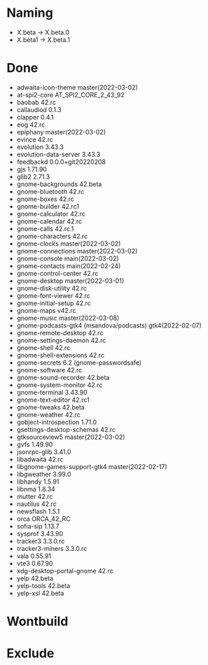 # Naming
* X.beta -> X.beta.0
* X.beta1 -> X.beta.1

# Done
- adwaita-icon-theme master(2022-03-02)
- at-spi2-core AT_SPI2_CORE_2_43_92
- baobab 42.rc
- callaudiod 0.1.3
- clapper 0.4.1
- eog 42.rc
- epiphany master(2022-03-02)
- evince 42.rc
- evolution 3.43.3
- evolution-data-server 3.43.3
- feedbackd 0.0.0+git20220208
- gjs 1.71.90
- glib2 2.71.3
- gnome-backgrounds 42.beta
- gnome-bluetooth 42.rc
- gnome-boxes 42.rc
- gnome-builder 42.rc1
- gnome-calculator 42.rc
- gnome-calendar 42.rc
- gnome-calls 42.rc.1
- gnome-characters 42.rc
- gnome-clocks master(2022-03-02)
- gnome-connections master(2022-03-02)
- gnome-console main(2022-03-02)
- gnome-contacts main(2022-02-24)
- gnome-control-center 42.rc
- gnome-desktop master(2022-03-01)
- gnome-disk-utility 42.rc
- gnome-font-viewer 42.rc
- gnome-initial-setup 42.rc
- gnome-maps v42.rc
- gnome-music master(2022-03-08)
- gnome-podcasts-gtk4 (msandova/podcasts) gtk4(2022-02-07)
- gnome-remote-desktop 42.rc
- gnome-settings-daemon 42.rc
- gnome-shell 42.rc
- gnome-shell-extensions 42.rc
- gnome-secrets 6.2 (gnome-passwordsafe)
- gnome-software 42.rc
- gnome-sound-recorder 42.beta
- gnome-system-monitor 42.rc
- gnome-terminal 3.43.90
- gnome-text-editor 42.rc1
- gnome-tweaks 42.beta
- gnome-weather 42.rc
- gobject-introspection 1.71.0
- gsettings-desktop-schemas 42.rc
- gtksourceview5 master(2022-03-02)
- gvfs 1.49.90
- jsonrpc-glib 3.41.0
- libadwaita 42.rc
- libgnome-games-support-gtk4 master(2022-02-17)
- libgweather 3.99.0
- libhandy 1.5.91
- libnma 1.8.34
- mutter 42.rc
- nautilus 42.rc
- newsflash 1.5.1
- orca ORCA_42_RC
- sofia-sip 1.13.7
- sysprof 3.43.90
- tracker3 3.3.0.rc
- tracker3-miners 3.3.0.rc
- vala 0.55.91
- vte3 0.67.90
- xdg-desktop-portal-gnome 42.rc
- yelp 42.beta
- yelp-tools 42.beta
- yelp-xsl 42.beta

# Wontbuild

# Exclude